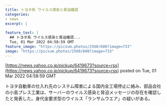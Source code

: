 ```yaml
---
title: トヨタ系 ウイルス感染と脅迫確認
categories:
- news
excerpt: |
  
feature_text: |
  ## トヨタ系 ウイルス感染と脅迫確認...
  Tue, 01 Mar 2022 04:58:59 GMT
feature_image: "https://picsum.photos/2560/600?image=733"
image: "https://picsum.photos/2560/600?image=733"
---
```


[https://news.yahoo.co.jp/pickup/6419673?source=rss](https://news.yahoo.co.jp/pickup/6419673?source=rss)
posted on Tue, 01 Mar 2022 04:58:59 GMT

<!--more-->

トヨタ自動車の仕入れ先のシステム障害による国内全工場停止に絡み、部品会社の小島プレス工業は、サーバーのウイルス感染と脅迫メッセージの存在を確認したと発表した。身代金要求型のウイルス「ランサムウエア」の疑いがある。
